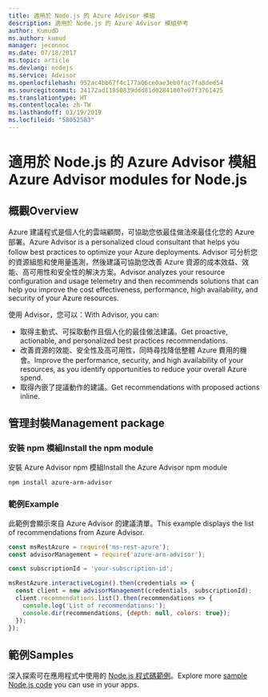 ```yaml
---
title: 適用於 Node.js 的 Azure Advisor 模組
description: 適用於 Node.js 的 Azure Advisor 模組參考
author: KumudD
ms.author: kumud
manager: jeconnoc
ms.date: 07/18/2017
ms.topic: article
ms.devlang: nodejs
ms.service: Advisor
ms.openlocfilehash: 952ac4bb67f4c177a06ce0ae3eb0fac7fa8ded54
ms.sourcegitcommit: 34172ad11850839ddd81d02841807e07f3761425
ms.translationtype: HT
ms.contentlocale: zh-TW
ms.lasthandoff: 03/19/2019
ms.locfileid: "58052583"
---
```

# <a name="azure-advisor-modules-for-nodejs"></a><span data-ttu-id="16a9e-103">適用於 Node.js 的 Azure Advisor 模組</span><span class="sxs-lookup"><span data-stu-id="16a9e-103">Azure Advisor modules for Node.js</span></span>

## <a name="overview"></a><span data-ttu-id="16a9e-104">概觀</span><span class="sxs-lookup"><span data-stu-id="16a9e-104">Overview</span></span>

<span data-ttu-id="16a9e-105">Azure 建議程式是個人化的雲端顧問，可協助您依最佳做法來最佳化您的 Azure 部署。</span><span class="sxs-lookup"><span data-stu-id="16a9e-105">Azure Advisor is a personalized cloud consultant that helps you follow best practices to optimize your Azure deployments.</span></span> <span data-ttu-id="16a9e-106">Advisor 可分析您的資源組態和使用量遙測，然後建議可協助您改善 Azure 資源的成本效益、效能、高可用性和安全性的解決方案。</span><span class="sxs-lookup"><span data-stu-id="16a9e-106">Advisor analyzes your resource configuration and usage telemetry and then recommends solutions that can help you improve the cost effectiveness, performance, high availability, and security of your Azure resources.</span></span>

<span data-ttu-id="16a9e-107">使用 Advisor，您可以：</span><span class="sxs-lookup"><span data-stu-id="16a9e-107">With Advisor, you can:</span></span>
- <span data-ttu-id="16a9e-108">取得主動式、可採取動作且個人化的最佳做法建議。</span><span class="sxs-lookup"><span data-stu-id="16a9e-108">Get proactive, actionable, and personalized best practices recommendations.</span></span>
- <span data-ttu-id="16a9e-109">改善資源的效能、安全性及高可用性，同時尋找降低整體 Azure 費用的機會。</span><span class="sxs-lookup"><span data-stu-id="16a9e-109">Improve the performance, security, and high availability of your resources, as you identify opportunities to reduce your overall Azure spend.</span></span>
- <span data-ttu-id="16a9e-110">取得內嵌了提議動作的建議。</span><span class="sxs-lookup"><span data-stu-id="16a9e-110">Get recommendations with proposed actions inline.</span></span>

## <a name="management-package"></a><span data-ttu-id="16a9e-111">管理封裝</span><span class="sxs-lookup"><span data-stu-id="16a9e-111">Management package</span></span>

### <a name="install-the-npm-module"></a><span data-ttu-id="16a9e-112">安裝 npm 模組</span><span class="sxs-lookup"><span data-stu-id="16a9e-112">Install the npm module</span></span>

<span data-ttu-id="16a9e-113">安裝 Azure Advisor npm 模組</span><span class="sxs-lookup"><span data-stu-id="16a9e-113">Install the Azure Advisor npm module</span></span>

```bash
npm install azure-arm-advisor
```

### <a name="example"></a><span data-ttu-id="16a9e-114">範例</span><span class="sxs-lookup"><span data-stu-id="16a9e-114">Example</span></span>

<span data-ttu-id="16a9e-115">此範例會顯示來自 Azure Advisor 的建議清單。</span><span class="sxs-lookup"><span data-stu-id="16a9e-115">This example displays the list of recommendations from Azure Advisor.</span></span>

```javascript
const msRestAzure = require('ms-rest-azure');
const advisorManagement = require('azure-arm-advisor');

const subscriptionId = 'your-subscription-id';

msRestAzure.interactiveLogin().then(credentials => {
  const client = new advisorManagement(credentials, subscriptionId);
  client.recommendations.list().then(recommendations => {
    console.log('List of recommendations:');
    console.dir(recommendations, {depth: null, colors: true});
  });
});
```

## <a name="samples"></a><span data-ttu-id="16a9e-116">範例</span><span class="sxs-lookup"><span data-stu-id="16a9e-116">Samples</span></span>

<span data-ttu-id="16a9e-117">深入探索可在應用程式中使用的 [Node.js 程式碼範例](https://azure.microsoft.com/resources/samples/?platform=nodejs)。</span><span class="sxs-lookup"><span data-stu-id="16a9e-117">Explore more [sample Node.js code](https://azure.microsoft.com/resources/samples/?platform=nodejs) you can use in your apps.</span></span>
